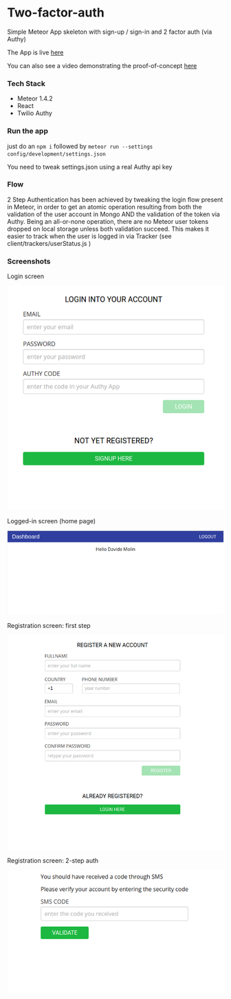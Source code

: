 Two-factor-auth
================================================================================

Simple Meteor App skeleton with sign-up / sign-in and 2 factor auth (via Authy)

The App is live <a href="http://tfa.davidemolin.com" target="_blank">here</a>

You can also see a video demonstrating the proof-of-concept <a href="https://vimeo.com/189141783" target="_blank">here</a>


### Tech Stack ###

- Meteor 1.4.2
- React
- Twilio Authy

### Run the app

just do an `npm i`
followed by `meteor run --settings config/development/settings.json`

You need to tweak settings.json using a real Authy api key

### Flow ###

2 Step Authentication has been achieved by tweaking the login flow present in Meteor, in order to get an atomic operation resulting from both the validation of the user account in Mongo AND the validation of the token via Authy.
Being an all-or-none operation, there are no Meteor user tokens dropped on local storage unless both validation succeed. This makes it easier to track when the user is logged in via Tracker (see client/trackers/userStatus.js )


### Screenshots ###

Login screen

![Login](/README/login.png?raw=true)

Logged-in screen (home page)

![LoggedIn](/README/logged-in.png?raw=true)

Registration screen: first step

![Reg1](/README/register-1.png?raw=true)

Registration screen: 2-step auth

![Reg2](/README/register-2.png?raw=true)

